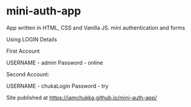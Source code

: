 # mini-auth-app
App written in HTML, CSS and Vanilla JS. mini authentication and forms

Using LOGIN Details

First Account

USERNAME - admin
Password - online

Second Account:

 USERNAME - chukaLogin
 Password - try


Site published at https://iamchukka.github.io/mini-auth-app/